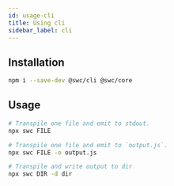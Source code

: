 ```yaml
---
id: usage-cli
title: Using cli
sidebar_label: cli
---
```


## Installation
```sh
npm i --save-dev @swc/cli @swc/core
```

## Usage

```sh
# Transpile one file and emit to stdout.
npx swc FILE

# Transpile one file and emit to `output.js`.
npx swc FILE -o output.js

# Transpile and write output to dir
npx swc DIR -d dir
```
